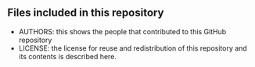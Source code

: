 ## Files included in this repository
- AUTHORS: this shows the people that contributed to this GitHub repository
- LICENSE: the license for reuse and redistribution of this repository and its contents is described here.
